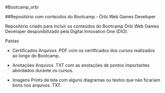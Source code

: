 #Bootcamp_orbi

##Repositório com conteúdos do Bootcamp - Órbi Web Games Developer

Reposítório criado para incluir os conteúdos do Bootcamp Órbi Web Games Developer desponibilizado pela Digital Innovation One (DIO).

Pastas
- Certificados
Arquivos .PDF com os certificados dos cursos realizados ao longo do Bootcamp.

- Anotações
Arquivos .TXT com as anotações de pontos importantes abordados durante os cursos.

- Imagens
Prints de tela com alguns diagramas ou textos que não ficariam bons nos arquivos .TXT.
